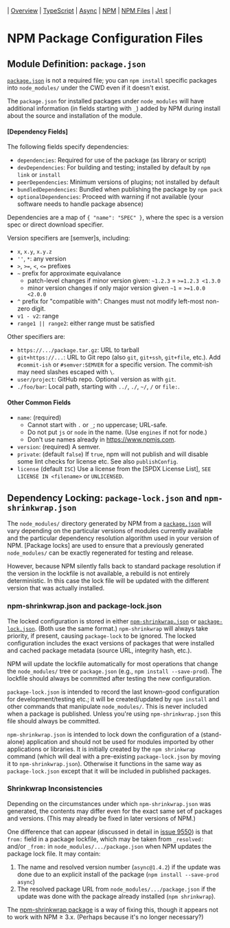 | [Overview](README.md) | [TypeScript](ts.js) | [Async](async.md)
| [NPM](npm.md) | [NPM Files](npm-files.md) | [Jest](jest.md)
|

NPM Package Configuration Files
===============================

Module Definition: `package.json`
---------------------------------

[`package.json`] is not a required file; you can `npm install`
specific packages into `node_modules/` under the CWD even if it
doesn't exist.

The `package.json` for installed packages under `node_modules` will
have additional information (in fields starting with `_`) added by NPM
during install about the source and installation of the module.

#### [Dependency Fields]

The following fields specify dependencies:
- `dependencies`: Required for use of the package (as library or script)
- `devDependencies`: For building and testing;
  installed by default by `npm link` or `install`
- `peerDependencies`: Minimum versions of plugins; not installed by default
- `bundledDependencies`: Bundled when publishing the package by `npm pack`
- `optionalDependencies`: Proceed with warning if not available
  (your software needs to handle package absence)

Dependencies are a map of `{ "name": "SPEC" }`, where the spec is
a version spec or direct download specifier.

Version specifiers are [semver]s, including:
- `x`, `x.y`, `x.y.z`
- `''`, `*`: any version
- `>`, `>=`, `<`, `<=` prefixes
- `~` prefix for approximate equivalance
  - patch-level changes if minor version given: `~1.2.3` = `>=1.2.3 <1.3.0`
  - minor version changes if only major version given `~1` = `>=1.0.0 <2.0.0`
- `^` prefix for "compatible with":
  Changes must not modify left-most non-zero digit.
- `v1 - v2`: range
- `range1 || range2`: either range must be satisfied

Other specifiers are:
- `https://.../package.tar.gz`: URL to tarball
- `git+https://...`: URL to Git repo (also `git`, `git+ssh`, `git+file`, etc.).
  Add `#commit-ish` or `#semver:SEMVER` for a specific version.
  The commit-ish may need slashes escaped with `\`.
- `user/project`: GitHub repo. Optional version as with `git`.
- `./foo/bar`: Local path, starting with `../`, `./`, `~/`, `/` or `file:`.

#### Other Common Fields

- `name`: (required)
  - Cannot start with `.` or `_`; no uppercase; URL-safe.
  - Do not put `js` or `node` in the name. (Use `engines` if not for node.)
  - Don't use names already in <https://www.npmjs.com>.
- `version`: (required) A semver.
- `private`: (default `false`) If `true`, npm will not publish and will
  disable some lint checks for license etc. See also `publishConfig`.
- `license` (default `ISC`) Use a license from the [SPDX License List],
  `SEE LICENSE IN <filename>` or `UNLICENSED`.


Dependency Locking: `package-lock.json` and `npm-shrinkwrap.json`
-----------------------------------------------------------------

The `node_modules/` directory generated by NPM from a [`package.json`]
will vary depending on the particular versions of modules currently
available and the particular dependency resolution algorithm used in
your version of NPM. [Package locks] are used to ensure that a
previously generated `node_modules/` can be exactly regenerated for
testing and release.

However, because NPM silently falls back to standard package
resolution if the version in the lockfile is not available, a rebuild
is not entirely deterministic. In this case the lock file will be
updated with the different version that was actually installed.

### npm-shrinkwrap.json and package-lock.json

The locked configuration is stored in either [`npm-shrinkwrap.json`]
or [`package-lock.json`]. (Both use the same format.) `npm-shrinkwrap`
will always take priority, if present, causing `package-lock` to be
ignored. The locked configuration includes the exact versions of
packages that were installed and cached package metadata (source URL,
integrity hash, etc.).

NPM will update the lockfile automatically for most operations that
change the `node_modules/` tree or `package.json` (e.g., `npm install
--save-prod`). The lockfile should always be committed after testing
the new configuration.

`package-lock.json` is intended to record the last known-good
configuration for development/testing etc.; it will be created/updated
by `npm install` and other commands that manipulate `node_modules/`.
This is never included when a package is published. Unless you're
using `npm-shrinkwrap.json` this file should always be committed.

`npm-shrinkwrap.json` is intended to lock down the configuration of a
(stand-alone) application and should not be used for modules imported
by other applications or libraries. It is initially created by the
`npm shrinkwrap` command (which will deal with a pre-existing
`package-lock.json` by moving it to `npm-shrinkwrap.json`). Otherwise
it functions in the same way as `package-lock.json` except that it
will be included in published packages.

### Shrinkwrap Inconsistencies

Depending on the circumstances under which `npm-shrinkwrap.json` was
generated, the contents may differ even for the exact same set of
packages and versions. (This may already be fixed in later versions of
NPM.)

One difference that can appear (discussed in detail in [issue 9550])
is that `from:` field in a package lockfile, which may be taken from
`_resolved:` and/or `_from:` in `node_modules/.../package.json` when
NPM updates the package lock file. It may contain:

1. The name and resolved version number (`async@1.4.2`) if the update
   was done due to an explicit install of the package (`npm install
   --save-prod async`)
2. The resolved package URL from `node_modules/.../package.json` if
   the update was done with the package already installed (`npm
   shrinkwrap`).

The [npm-shrinkwrap package] is a way of fixing this, though it
appears not to work with NPM ≥ 3.x. (Perhaps because it's no longer
necessary?)



[`npm-shrinkwrap.json`]: https://docs.npmjs.com/files/shrinkwrap.json
[`package-lock.json`]: https://docs.npmjs.com/files/package-lock.json
[`package.json`]: https://docs.npmjs.com/files/package.json
[issue 9550]: https://github.com/npm/npm/issues/9550
[npm-shrinkwrap package]: https://github.com/uber/npm-shrinkwrap
